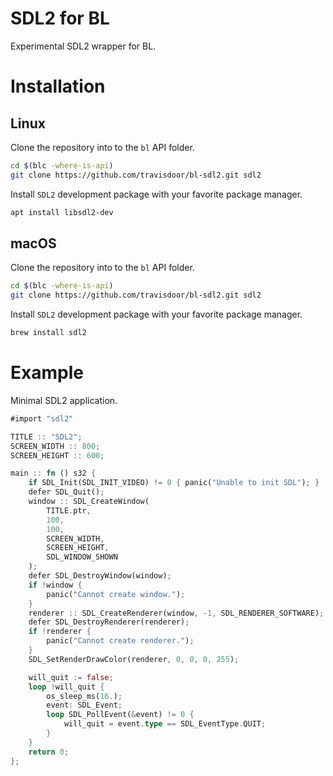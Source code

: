 # SDL2 for BL
Experimental SDL2 wrapper for BL.

# Installation
## Linux
Clone the repository into to the `bl` API folder.
```bash
cd $(blc -where-is-api)
git clone https://github.com/travisdoor/bl-sdl2.git sdl2
```
Install `SDL2` development package with your favorite package manager.
```bash
apt install libsdl2-dev
```

## macOS
Clone the repository into to the `bl` API folder.
```bash
cd $(blc -where-is-api)
git clone https://github.com/travisdoor/bl-sdl2.git sdl2
```
Install `SDL2` development package with your favorite package manager.
```bash
brew install sdl2
```

# Example
Minimal SDL2 application.
```rust
#import "sdl2"

TITLE :: "SDL2";
SCREEN_WIDTH :: 800;
SCREEN_HEIGHT :: 600;

main :: fn () s32 {
    if SDL_Init(SDL_INIT_VIDEO) != 0 { panic("Unable to init SDL"); }
    defer SDL_Quit();
    window :: SDL_CreateWindow(
        TITLE.ptr,
        100,
        100,
        SCREEN_WIDTH,
        SCREEN_HEIGHT,
        SDL_WINDOW_SHOWN
    );
    defer SDL_DestroyWindow(window);
    if !window {
        panic("Cannot create window.");
    }
    renderer :: SDL_CreateRenderer(window, -1, SDL_RENDERER_SOFTWARE);
    defer SDL_DestroyRenderer(renderer);
    if !renderer {
        panic("Cannot create renderer.");
    }
    SDL_SetRenderDrawColor(renderer, 0, 0, 0, 255);

    will_quit := false;
    loop !will_quit {
        os_sleep_ms(16.);
        event: SDL_Event;
        loop SDL_PollEvent(&event) != 0 {
            will_quit = event.type == SDL_EventType.QUIT;
        }
    }
    return 0;
};
```